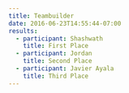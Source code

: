 ```yaml
---
title: Teambuilder
date: 2016-06-23T14:55:44-07:00
results:
  - participant: Shashwath
    title: First Place
  - participant: Jordan
    title: Second Place
  - participant: Javier Ayala
    title: Third Place
---
```


